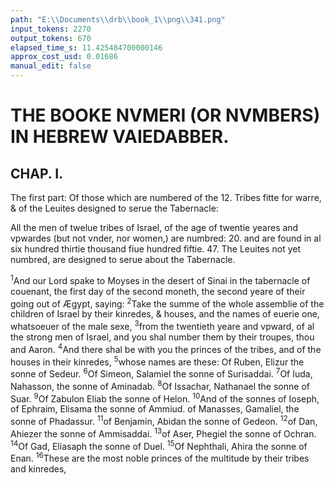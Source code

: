 ```yaml
---
path: "E:\\Documents\\drb\\book_1\\png\\341.png"
input_tokens: 2270
output_tokens: 670
elapsed_time_s: 11.425484700000146
approx_cost_usd: 0.01686
manual_edit: false
---
```

# THE BOOKE NVMERI (OR NVMBERS) IN HEBREW VAIEDABBER.

## CHAP. I.

<aside>The first part: Of those which are numbered of the 12. Tribes fitte for warre, & of the Leuites designed to serue the Tabernacle:</aside>

All the men of twelue tribes of Israel, of the age of twentie yeares and vpwardes (but not vnder, nor women,) are numbred: 20. and are found in al six hundred thirtie thousand fiue hundred fiftie. 47. The Leuites not yet numbred, are designed to serue about the Tabernacle.

<sup>1</sup>And our Lord spake to Moyses in the desert of Sinai in the tabernacle of couenant, the first day of the second moneth, the second yeare of their going out of Ægypt, saying: <sup>2</sup>Take the summe of the whole assemblie of the children of Israel by their kinredes, & houses, and the names of euerie one, whatsoeuer of the male sexe, <sup>3</sup>from the twentieth yeare and vpward, of al the strong men of Israel, and you shal number them by their troupes, thou and Aaron. <sup>4</sup>And there shal be with you the princes of the tribes, and of the houses in their kinredes, <sup>5</sup>whose names are these: Of Ruben, Elizur the sonne of Sedeur. <sup>6</sup>Of Simeon, Salamiel the sonne of Surisaddai. <sup>7</sup>Of Iuda, Nahasson, the sonne of Aminadab. <sup>8</sup>Of Issachar, Nathanael the sonne of Suar. <sup>9</sup>Of Zabulon Eliab the sonne of Helon. <sup>10</sup>And of the sonnes of Ioseph, of Ephraim, Elisama the sonne of Ammiud. of Manasses, Gamaliel, the sonne of Phadassur. <sup>11</sup>of Benjamin, Abidan the sonne of Gedeon. <sup>12</sup>of Dan, Ahiezer the sonne of Ammisaddai. <sup>13</sup>of Aser, Phegiel the sonne of Ochran. <sup>14</sup>Of Gad, Eliasaph the sonne of Duel. <sup>15</sup>Of Nephthali, Ahira the sonne of Enan. <sup>16</sup>These are the most noble princes of the multitude by their tribes and kinredes,

[^1]: 321